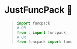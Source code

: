 # JustFuncPack :snake:

> ```py
> import funcpack
> # OR
> from . import funcpack
> # OR
> from funcpack import func
> ```